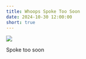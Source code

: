 ```yaml
---
title: Whoops Spoke Too Soon
date: 2024-10-30 12:00:00
short: true
---
```


![](whoopsSpokeTooSoon.jpeg)

Spoke too soon
